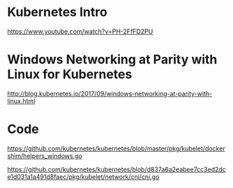 # Kubernetes Intro
https://www.youtube.com/watch?v=PH-2FfFD2PU


# Windows Networking at Parity with Linux for Kubernetes

http://blog.kubernetes.io/2017/09/windows-networking-at-parity-with-linux.html

# Code

https://github.com/kubernetes/kubernetes/blob/master/pkg/kubelet/dockershim/helpers_windows.go

https://github.com/kubernetes/kubernetes/blob/d837a6a2eabee7cc3ed2dce1d031a1a491d8faec/pkg/kubelet/network/cni/cni.go
